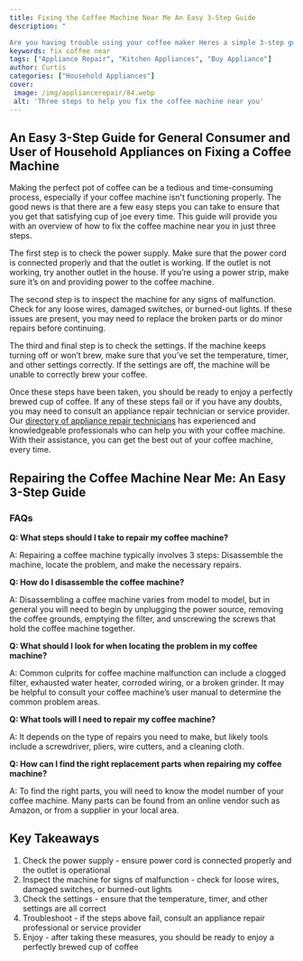 ```yaml
---
title: Fixing the Coffee Machine Near Me An Easy 3-Step Guide
description: " 

Are you having trouble using your coffee maker Heres a simple 3-step guide to fixing the coffee machine near you and getting your brew back on track Dont let your morning coffee get ruinedget the help you need to get your coffee just right"
keywords: fix coffee near
tags: ["Appliance Repair", "Kitchen Appliances", "Buy Appliance"]
author: Curtis
categories: ["Household Appliances"]
cover: 
 image: /img/appliancerepair/84.webp
 alt: 'Three steps to help you fix the coffee machine near you'
---
```

## An Easy 3-Step Guide for General Consumer and User of Household Appliances on Fixing a Coffee Machine

Making the perfect pot of coffee can be a tedious and time-consuming process, especially if your coffee machine isn't functioning properly. The good news is that there are a few easy steps you can take to ensure that you get that satisfying cup of joe every time. This guide will provide you with an overview of how to fix the coffee machine near you in just three steps.

The first step is to check the power supply. Make sure that the power cord is connected properly and that the outlet is working. If the outlet is not working, try another outlet in the house. If you’re using a power strip, make sure it’s on and providing power to the coffee machine.

The second step is to inspect the machine for any signs of malfunction. Check for any loose wires, damaged switches, or burned-out lights. If these issues are present, you may need to replace the broken parts or do minor repairs before continuing.

The third and final step is to check the settings. If the machine keeps turning off or won’t brew, make sure that you’ve set the temperature, timer, and other settings correctly. If the settings are off, the machine will be unable to correctly brew your coffee.

Once these steps have been taken, you should be ready to enjoy a perfectly brewed cup of coffee. If any of these steps fail or if you have any doubts, you may need to consult an appliance repair technician or service provider. Our [directory of appliance repair technicians](./pages/appliance-repair-technicians) has experienced and knowledgeable professionals who can help you with your coffee machine. With their assistance, you can get the best out of your coffee machine, every time.

## Repairing the Coffee Machine Near Me: An Easy 3-Step Guide 

### FAQs

**Q: What steps should I take to repair my coffee machine?**

A: Repairing a coffee machine typically involves 3 steps: Disassemble the machine, locate the problem, and make the necessary repairs. 

**Q: How do I disassemble the coffee machine?** 

A: Disassembling a coffee machine varies from model to model, but in general you will need to begin by unplugging the power source, removing the coffee grounds, emptying the filter, and unscrewing the screws that hold the coffee machine together. 

**Q: What should I look for when locating the problem in my coffee machine?**

A: Common culprits for coffee machine malfunction can include a clogged filter, exhausted water heater, corroded wiring, or a broken grinder. It may be helpful to consult your coffee machine’s user manual to determine the common problem areas. 

**Q: What tools will I need to repair my coffee machine?**

A: It depends on the type of repairs you need to make, but likely tools include a screwdriver, pliers, wire cutters, and a cleaning cloth. 

**Q: How can I find the right replacement parts when repairing my coffee machine?**

A: To find the right parts, you will need to know the model number of your coffee machine. Many parts can be found from an online vendor such as Amazon, or from a supplier in your local area.

## Key Takeaways
1. Check the power supply - ensure power cord is connected properly and the outlet is operational
2. Inspect the machine for signs of malfunction - check for loose wires, damaged switches, or burned-out lights 
3. Check the settings - ensure that the temperature, timer, and other settings are all correct
4. Troubleshoot - if the steps above fail, consult an appliance repair professional or service provider
5. Enjoy - after taking these measures, you should be ready to enjoy a perfectly brewed cup of coffee
